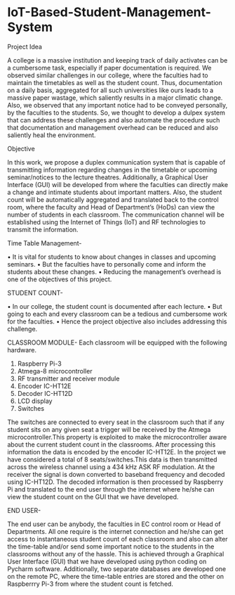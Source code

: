 # IoT-Based-Student-Management-System

Project Idea

A college is a massive institution and keeping track of daily activates can be a cumbersome task, especially if paper documentation is required. We observed similar challenges in our college, where the faculties had to maintain the timetables as well as the student count. Thus, documentation on a daily basis, aggregated for all such universities like ours leads to a massive paper wastage, which saliently results in a major climatic change. Also, we observed that any important notice had to be conveyed personally, by the faculties to the students. So, we thought to develop a dulpex system that can address these challenges and also automate the procedure such that documentation and management overhead can be reduced and also saliently heal the environment. 

Objective

In this work, we propose a duplex communication system that is capable of transmitting information regarding changes in the timetable or upcoming seminar/notices to the lecture theatres. Additionally, a Graphical User Interface (GUI) will be developed from where the faculties can directly make a change and intimate students about important matters. Also, the student count will be automatically aggregated and translated back to the control room, where the faculty and Head of Department’s (HoDs) can view the number of students in each classroom. The communication channel will be established using the Internet of Things (IoT) and RF technologies to transmit the information.

Time Table Management-

•	It is vital for students to know about changes in classes and upcoming seminars.
•	But the faculties have to personally come and inform the students about these changes. 
•	Reducing the management’s overhead is one of the objectives of this project.

STUDENT COUNT-

•	In our college, the student count is documented after each lecture.
•	But going to each and every classroom can be a tedious and cumbersome work for the faculties.
•	Hence the project objective also includes addressing this challenge.

CLASSROOM MODULE-
Each classroom will be equipped with the following hardware.
1. Raspberry Pi-3
2. Atmega-8 microcontroller
3. RF transmitter and receiver module
4. Encoder IC-HT12E
5. Decoder IC-HT12D
6. LCD display
7. Switches

The switches are connected to every seat in the classroom such that if any student sits on any given seat a trigger will be received by the Atmega microcontroller.This property is exploited to make the microcontroller aware about the current student count in the classrooms. After processing this information the data is encoded by the encoder IC-HT12E. In the project we have considered a total of 8 seats/switches.This data is then transmitted across the wireless channel using a 434 kHz ASK RF modulation. At the receiver the signal is down converted to baseband frequency and decoded using IC-HT12D. The decoded information is then processed by Raspberry Pi and translated to the end user through the internet where he/she can view the student count on the GUI that we have developed. 

END USER-

The end user can be anybody, the faculties in EC control room or Head of Departments. All one require is the internet connection and he/she can get access to instantaneous student count of each classroom and also can alter the time-table and/or send some important notice to the students in the classrooms without any of the hassle. This is achieved through a Graphical User Interface (GUI) that we have developed using python coding on Pycharm software. Additionally, two separate databases are developed one on the remote PC, where the time-table entries are stored and the other on Raspberrry Pi-3 from where the student count is fetched.


